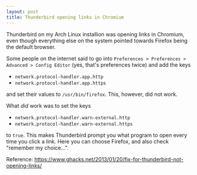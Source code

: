 ```yaml
---
layout: post
title: Thunderbird opening links in Chromium
---
```

Thunderbird on my Arch Linux installion was opening links in Chromium,
even though everything else on the system pointed towards Firefox being the
default browser.

Some people on the internet said to go into `Preferences > Preferences >
Advanced > Config Editor` (yes, that's preferences twice) and add the keys

* `network.protocol-handler.app.http`
* `network.protocol-handler.app.https`

and set their values to `/usr/bin/firefox`.
This, however, did not work.

What _did_ work was to set the keys

* `network.protocol-handler.warn-external.http`
* `network.protocol-handler.warn-external.https`

to `true`. This makes Thunderbird prompt you what program to open every time you
click a link. Here you can choose Firefox, and also check "remember my
choice...".

Reference: <https://www.ghacks.net/2013/01/20/fix-for-thunderbird-not-opening-links/>
